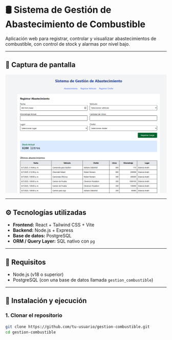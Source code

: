 # 🛢️ Sistema de Gestión de Abastecimiento de Combustible

Aplicación web para registrar, controlar y visualizar abastecimientos de combustible, con control de stock y alarmas por nivel bajo.

---

## 📸 Captura de pantalla

![Captura](./frontend/public/captura.png) <!-- Guardá tu screenshot como 'captura.png' en /frontend/public -->

---

## ⚙️ Tecnologías utilizadas

- **Frontend:** React + Tailwind CSS + Vite
- **Backend:** Node.js + Express
- **Base de datos:** PostgreSQL
- **ORM / Query Layer:** SQL nativo con `pg`

---

## 🧰 Requisitos

- Node.js (v18 o superior)
- PostgreSQL (con una base de datos llamada `gestion_combustible`)

---

## 🚀 Instalación y ejecución

### 1. Clonar el repositorio

```bash
git clone https://github.com/tu-usuario/gestion-combustible.git
cd gestion-combustible

